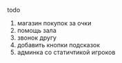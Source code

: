 todo
1) магазин покупок за очки
2) помощь зала
3) звонок другу
4) добавить кнопки подсказок
5) админка со статичтикой игроков